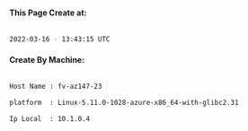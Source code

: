 
   
#### This Page Create at:

```bash

2022-03-16 - 13:43:15 UTC

```

#### Create By Machine:

```bash

Host Name : fv-az147-23

platform  : Linux-5.11.0-1028-azure-x86_64-with-glibc2.31

Ip Local  : 10.1.0.4

```

